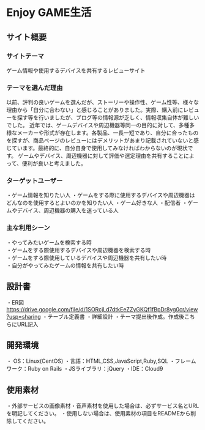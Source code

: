 # Enjoy GAME生活

## サイト概要
### サイトテーマ
ゲーム情報や使用するデバイスを共有するレビューサイト

### テーマを選んだ理由
以前、評判の良いゲームを選んだが、ストーリーや操作性、ゲーム性等、様々な理由から「自分に合わない」と感じることがありました。実際、購入前にレビューを探す等を行いましたが、ブログ等の情報源が乏しく、情報収集自体が難しいでした。
近年では、ゲームデバイスや周辺機器等同一の目的に対して、多種多様なメーカーや形式が存在します。各製品、一長一短であり、自分に合ったものを探すが、商品ページのレビューにはデメリットがあまり記載されていないと感じています。最終的に、自分自身で使用してみなければわからないのが現状です。
ゲームやデバイス、周辺機器に対して評価や選定理由を共有することによって、便利が良いと考えました。

### ターゲットユーザー
・ゲーム情報を知りたい人
・ゲームをする際に使用するデバイスや周辺機器はどんなのを使用するとよいのかを知りたい人
・ゲーム好きな人
・配信者
・ゲームやデバイス、周辺機器の購入を迷っている人

### 主な利用シーン
・やってみたいゲームを検索する時<br>
・ゲームをする際使用するデバイスや周辺機器を検索する時<br>
・ゲームをする際使用しているデバイスや周辺機器を共有したい時<br>
・自分がやってみたゲームの情報を共有したい時<br>

## 設計書
・ER図　https://drive.google.com/file/d/1SORcjLd7dtkEeZZyGKQf1fBpDr8yg0cr/view?usp=sharing
・テーブル定義書
・詳細設計
・テーマ提出後作成。作成後こちらにURL記入

## 開発環境
・ OS：Linux(CentOS)
・言語：HTML,CSS,JavaScript,Ruby,SQL
・フレームワーク：Ruby on Rails
・JSライブラリ：jQuery
・IDE：Cloud9

## 使用素材
・外部サービスの画像素材・音声素材を使用した場合は、必ずサービス名とURLを明記してください。
・使用しない場合は、使用素材の項目をREADMEから削除してください。